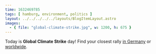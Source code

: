 ```yaml
---
time: 1632469785
tags: [ hamburg, environment, politics ]
layout: ../../../../../layouts/BlogItemLayout.astro
images:
  - { file: "global-climate-strike.jpg", w: 1200, h: 675 }
---
```


Today is **Global Climate Strike** day! Find your closest rally [in Germany](https://fridaysforfuture.de/allefuersklima/) or [worldwide](https://fridaysforfuture.org/september24/).
